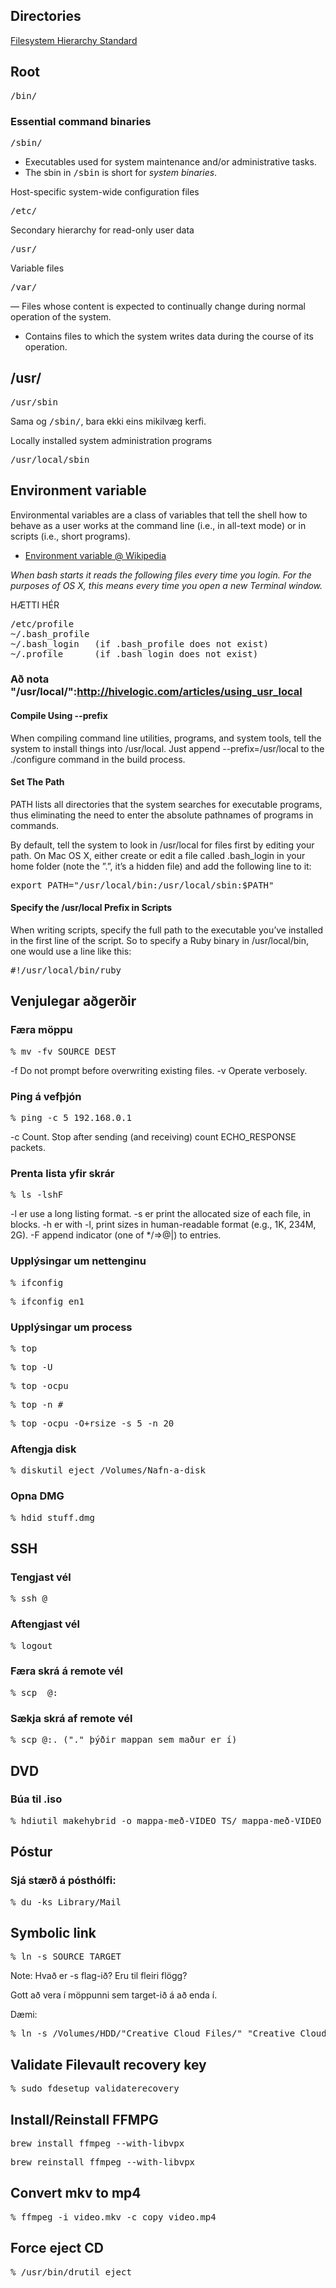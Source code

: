 ## Directories

[Filesystem Hierarchy Standard](http://en.wikipedia.org/wiki//etc#Directory_structure)

## Root

<pre>/bin/</pre> 

### Essential command binaries

<pre>/sbin/</pre>

- Executables used for system maintenance and/or administrative tasks.
- The sbin in <tt>/sbin</tt> is short for <em>system binaries</em>.

Host-specific system-wide configuration files

<pre>/etc/</pre> 

Secondary hierarchy for read-only user data

<pre>/usr/</pre> 

Variable files

<pre>/var/</pre>

— Files whose content is expected to continually change during normal operation of the system.
- Contains files to which the system writes data during the course of its operation.

## /usr/

<pre>/usr/sbin</pre>

Sama og <tt>/sbin/</tt>, bara ekki eins mikilvæg kerfi.

Locally installed system administration programs

<pre>/usr/local/sbin</pre>

## Environment variable

Environmental variables are a class of variables that tell the shell how to behave as a user works at the command line (i.e., in all-text mode) or in scripts (i.e., short programs).

- [Environment variable @ Wikipedia](http://en.wikipedia.org/wiki/Environment_variable)

_When bash starts it reads the following files every time you login. For the purposes of OS X, this means every time you open a new Terminal window._


HÆTTI HÉR

<pre>
/etc/profile
~/.bash_profile
~/.bash_login   (if .bash_profile does not exist)
~/.profile      (if .bash_login does not exist)
</pre>

### Að nota "/usr/local/":http://hivelogic.com/articles/using_usr_local

#### Compile Using --prefix

When compiling command line utilities, programs, and system tools, tell the system to install things into /usr/local. Just append --prefix=/usr/local to the ./configure command in the build process.

#### Set The Path

PATH lists all directories that the system searches for executable programs, thus eliminating the need to enter the absolute pathnames of programs in commands.

By default, tell the system to look in /usr/local for files first by editing your path. On Mac OS X, either create or edit a file called .bash_login in your home folder (note the ”.”, it’s a hidden file) and add the following line to it:

<pre>export PATH="/usr/local/bin:/usr/local/sbin:$PATH"</pre>

#### Specify the /usr/local Prefix in Scripts

When writing scripts, specify the full path to the executable you’ve installed in the first line of the script. So to specify a Ruby binary in /usr/local/bin, one would use a line like this:

<pre>#!/usr/local/bin/ruby</pre>

## Venjulegar aðgerðir

### Færa möppu

<pre>% mv -fv SOURCE DEST</pre>

-f Do not prompt before overwriting existing files.
-v Operate verbosely.

### Ping á vefþjón

<pre>% ping -c 5 192.168.0.1</pre>

-c Count. Stop after sending (and receiving) count ECHO_RESPONSE packets.

### Prenta lista yfir skrár

<pre>% ls -lshF</pre>

-l er use a long listing format.
-s er print the allocated size of each file, in blocks.
-h er with -l, print sizes in human-readable format (e.g., 1K, 234M, 2G).
-F append indicator (one of */=>@|) to entries.

### Upplýsingar um nettenginu

<pre>% ifconfig</pre><pre>% ifconfig en1</pre>

### Upplýsingar um process

<pre>% top</pre>
<pre>% top -U <notandi></pre>
<pre>% top -ocpu</pre>
<pre>% top -n #</pre>
<pre>% top -ocpu -O+rsize -s 5 -n 20</pre>

### Aftengja disk

<pre>% diskutil eject /Volumes/Nafn-a-disk</pre>

### Opna DMG

<pre>% hdid stuff.dmg</pre>

## SSH

### Tengjast vél

<pre>% ssh <user>@<host></pre>

### Aftengjast vél

<pre>% logout</pre>

### Færa skrá á remote vél

<pre>% scp <filename> <user>@<host>:<path><filename></pre>

### Sækja skrá af remote vél

<pre>% scp <user>@<host>:<path><filename>. ("." þýðir mappan sem maður er í)</pre>

## DVD

### Búa til .iso

<pre>% hdiutil makehybrid -o mappa-með-VIDEO_TS/ mappa-með-VIDEO_TS/</pre>

## Póstur

### Sjá stærð á pósthólfi:

<pre>% du -ks Library/Mail</pre>

## Symbolic link

<pre>% ln -s SOURCE TARGET</pre>

Note: Hvað er -s flag-ið? Eru til fleiri flögg?

Gott að vera í möppunni sem target-ið á að enda í.

Dæmi:
<pre>% ln -s /Volumes/HDD/"Creative Cloud Files/" "Creative Cloud Files"</pre>

## Validate Filevault recovery key

<pre>% sudo fdesetup validaterecovery</pre>

## Install/Reinstall FFMPG

<pre>brew install ffmpeg --with-libvpx</pre>
<pre>brew reinstall ffmpeg --with-libvpx</pre>

## Convert mkv to mp4

<pre>% ffmpeg -i video.mkv -c copy video.mp4</pre>

## Force eject CD

<pre>% /usr/bin/drutil eject</pre>